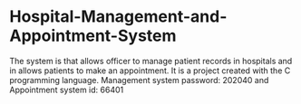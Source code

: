 # Hospital-Management-and-Appointment-System
The system is that allows officer to manage patient records in hospitals and in allows patients to make an appointment. It is a project created with the C programming language.
Management system password: 202040 and Appointment system id: 66401 
